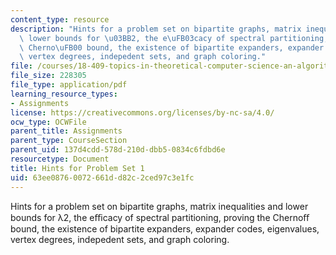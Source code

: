 ```yaml
---
content_type: resource
description: "Hints for a problem set on bipartite graphs, matrix inequalities and\
  \ lower bounds for \u03BB2, the e\uFB03cacy of spectral partitioning, proving the\
  \ Cherno\uFB00 bound, the existence of bipartite expanders, expander codes, eigenvalues,\
  \ vertex degrees, indepedent sets, and graph coloring."
file: /courses/18-409-topics-in-theoretical-computer-science-an-algorithmists-toolkit-fall-2009/63ee08760072661dd82c2ced97c3e1fc_MIT18_409F09_assn1_hints.pdf
file_size: 228305
file_type: application/pdf
learning_resource_types:
- Assignments
license: https://creativecommons.org/licenses/by-nc-sa/4.0/
ocw_type: OCWFile
parent_title: Assignments
parent_type: CourseSection
parent_uid: 137d4cdd-578d-210d-dbb5-0834c6fdbd6e
resourcetype: Document
title: Hints for Problem Set 1
uid: 63ee0876-0072-661d-d82c-2ced97c3e1fc
---
```

Hints for a problem set on bipartite graphs, matrix inequalities and lower bounds for λ2, the eﬃcacy of spectral partitioning, proving the Chernoﬀ bound, the existence of bipartite expanders, expander codes, eigenvalues, vertex degrees, indepedent sets, and graph coloring.